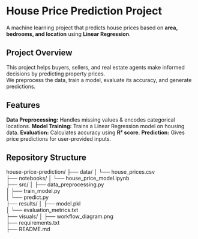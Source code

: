 # House Price Prediction Project

A machine learning project that predicts house prices based on **area, bedrooms, and location** using **Linear Regression**.

## Project Overview

This project helps buyers, sellers, and real estate agents make informed decisions by predicting property prices.  
We preprocess the data, train a model, evaluate its accuracy, and generate predictions.

## Features
 **Data Preprocessing:** Handles missing values & encodes categorical locations.
**Model Training:** Trains a Linear Regression model on housing data.
**Evaluation:** Calculates accuracy using **R² score**.
 **Prediction:** Gives price predictions for user-provided inputs.

 ## Repository Structure
house-price-prediction/
├── data/
│   └── house_prices.csv         
├── notebooks/
│   └── house_price_model.ipynb   
├── src/
│   ├── data_preprocessing.py     
│   ├── train_model.py            
│   └── predict.py                
├── results/
│   ├── model.pkl                 
│   └── evaluation_metrics.txt    
├── visuals/
│   ├── workflow_diagram.png        
├── requirements.txt              
├── README.md               




